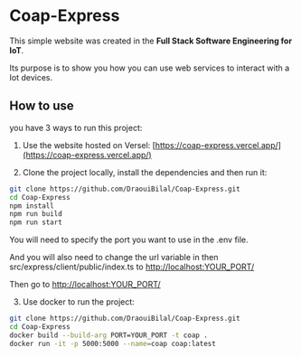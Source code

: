 # Coap-Express
This simple website was created in the **Full Stack Software Engineering for IoT**.

Its purpose is to show you how you can use web services to interact with a Iot devices.

## How to use
you have 3 ways to run this project:

1. Use the website hosted on Versel: [https://coap-express.vercel.app/](https://coap-express.vercel.app/)

2. Clone the project locally, install the dependencies and then run it:

```bash
git clone https://github.com/DraouiBilal/Coap-Express.git
cd Coap-Express
npm install
npm run build
npm run start
```
You will need to specify the port you want to use in the .env file.

And you will also need to change the url variable in then src/express/client/public/index.ts to [http://localhost:YOUR_PORT/](http://localhost:YOUR_PORT/)

Then go to [http://localhost:YOUR_PORT/](http://localhost:YOUR_PORT/)

3. Use docker to run the project:

```bash
git clone https://github.com/DraouiBilal/Coap-Express.git
cd Coap-Express
docker build --build-arg PORT=YOUR_PORT -t coap .
docker run -it -p 5000:5000 --name=coap coap:latest